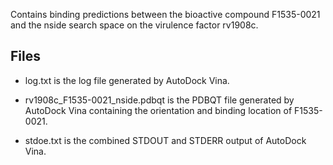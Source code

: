Contains binding predictions between the bioactive compound F1535-0021 and the nside search space on the virulence factor rv1908c.

## Files

- log.txt is the log file generated by AutoDock Vina.

- rv1908c_F1535-0021_nside.pdbqt is the PDBQT file generated by AutoDock Vina containing the orientation and binding location of F1535-0021.

- stdoe.txt is the combined STDOUT and STDERR output of AutoDock Vina.

